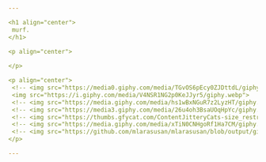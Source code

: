 ```yaml
---

<h1 align="center">
 murf.
</h1>

<p align="center">
 
</p>

<p align="center">
 <!-- <img src="https://media0.giphy.com/media/TGvOS6pEcy0ZJDttdL/giphy.gif?cid=790b761191e331c370dc2e801a3ecbb812cd10083ec5311b&rid=giphy.gif&ct=s"> -->
 <img src="https://i.giphy.com/media/V4NSR1NG2p0KeJJyr5/giphy.webp">
 <!-- <img src="https://media.giphy.com/media/hs1wBxNGuR7z2LyzHT/giphy.gif"> --> 
 <!-- <img src="https://media3.giphy.com/media/26u4oh3BsaUOqHpYc/giphy.gif"> -->
 <!-- <img src="https://thumbs.gfycat.com/ContentJitteryCats-size_restricted.gif"> -->
 <!-- <img src="https://media.giphy.com/media/xTiN0CNHgoRf1Ha7CM/giphy.gif"> --> 
 <!-- <img src="https://github.com/mlarasusan/mlarasusan/blob/output/github-contribution-grid-snake.svg"> -->
</p>

---
```

